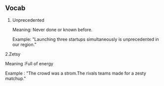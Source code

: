 ## Vocab

1. Unprecedented

   Meaning: Never done or known before.

   Example: "Launching three startups simultaneously is unprecedented in our region."

2.Zetsy

Meaning :Full of energy 

Example : "The crowd was a strom.The rivals teams made for a zesty matchup."